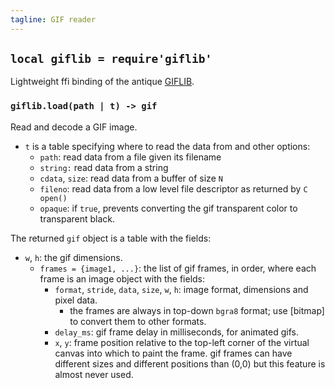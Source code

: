 ```yaml
---
tagline: GIF reader
---
```


## `local giflib = require'giflib'`

Lightweight ffi binding of the antique [GIFLIB][giflib lib].

### `giflib.load(path | t) -> gif`

Read and decode a GIF image.

  * `t` is a table specifying where to read the data from and other options:
    * `path`: read data from a file given its filename
    * `string:` read data from a string
    * `cdata`, `size`: read data from a buffer of size `N`
    * `fileno`: read data from a low level file descriptor as returned
	 by `C open()`
    * `opaque`: if `true`, prevents converting the gif transparent color
	 to transparent black.

The returned `gif` object is a table with the fields:

* `w`, `h`: the gif dimensions.
  * `frames = {image1, ...}`: the list of gif frames, in order, where each
  frame is an image object with the fields:
    * `format`, `stride`, `data`, `size`, `w`, `h`: image format, dimensions
	 and pixel data.
      * the frames are always in top-down `bgra8` format; use [bitmap]
		to convert them to other formats.
    * `delay_ms`: gif frame delay in milliseconds, for animated gifs.
    * `x`, `y`: frame position relative to the top-left corner of the virtual
	 canvas into which to paint the frame. gif frames can have different
	 sizes and different positions than (0,0) but this feature is almost
	 never used.



[giflib lib]: http://sourceforge.net/projects/giflib/
